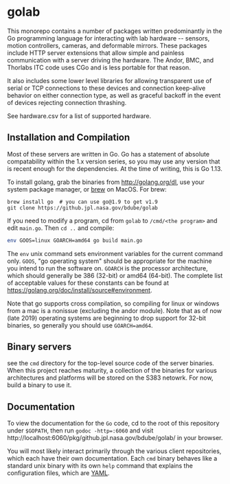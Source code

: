 # golab

This monorepo contains a number of packages written predominantly in the Go programming language for interacting with lab hardware -- sensors, motion controllers, cameras, and deformable mirrors.  These packages include HTTP server extensions that allow simple and painless communication with a server driving the hardware.  The Andor, BMC, and Thorlabs ITC code uses CGo and is less portable for that reason.

It also includes some lower level libraries for allowing transparent use of serial or TCP connections to these devices and connection keep-alive behavior on either connection type, as well as graceful backoff in the event of devices rejecting connection thrashing.

See hardware.csv for a list of supported hardware.
## Installation and Compilation

Most of these servers are written in Go.  Go has a statement of absolute compatability within the 1.x version series, so you may use any version that is recent enough for the dependencies.  At the time of writing, this is Go 1.13.

To install golang, grab the binaries from http://golang.org/dl, use your system package manager, or [brew](https://brew.sh/) on MacOS.  For brew:

```
brew install go  # you can use go@1.9 to get v1.9
git clone https://github.jpl.nasa.gov/bdube/golab
```

If you need to modify a program, cd from `golab` to `/cmd/<the program>` and edit `main.go`.  Then `cd ..` and compile:

```sh
env GOOS=linux GOARCH=amd64 go build main.go
```

The `env` unix command sets environment variables for the current command only.  `GOOS`, "go operating system" should be appropriate for the machine you intend to run the software on.  `GOARCH` is the processor architecture, which should generally be 386 (32-bit) or amd64 (64-bit).  The complete list of acceptable values for these constants can be found at https://golang.org/doc/install/source#environment.

Note that go supports cross compilation, so compiling for linux or windows from a mac is a nonissue (excluding the andor module).  Note that as of now (late 2019) operating systems are beginning to drop support for 32-bit binaries, so generally you should use `GOARCH=amd64`.


## Binary servers

see the `cmd` directory for the top-level source code of the server binaries.  When this project reaches maturity,
a collection of the binaries for various architectures and platforms will be stored on the S383 netowrk.  For now, build
a binary to use it.

## Documentation

To view the documentation for the `Go` code, cd to the root of this repository under `$GOPATH`, then run `godoc -http=:6060` and visit http://localhost:6060/pkg/github.jpl.nasa.gov/bdube/golab/ in your browser.

You will most likely interact primarily through the various client repositories, which each have their own documentation.  Each `cmd` binary behaves like a standard unix binary with its own `help` command that explains the configuration files, which are [YAML](https://getopentest.org/reference/yaml-primer.html).
